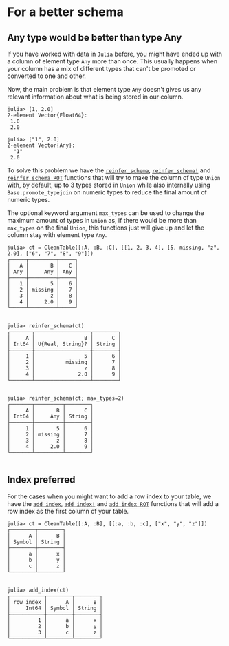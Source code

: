 # For a better schema

## Any type would be better than type Any

If you have worked with data in `Julia` before, you might have ended up with a column of element
type `Any` more than once. This usually happens when your column has a mix of different types
that can't be promoted or converted to one and other.

Now, the main problem is that element type `Any` doesn't gives us any relevant information about
what is being stored in our column.

```jldoctest
julia> [1, 2.0]
2-element Vector{Float64}:
 1.0
 2.0

julia> ["1", 2.0]
2-element Vector{Any}:
  "1"
 2.0

```

To solve this problem we have the [`reinfer_schema`](@ref), [`reinfer_schema!`](@ref) and [`reinfer_schema_ROT`](@ref) functions that will try
to make the column of type `Union` with, by default, up to 3 types stored in `Union` while also
internally using `Base.promote_typejoin` on numeric types to reduce the final amount of numeric types.

The optional keyword argument `max_types` can be used to change the maximum amount of types in `Union`
as, if there would be more than `max_types` on the final `Union`, this functions just will give up and
let the column stay with element type `Any`.

```jldoctest reinfer; setup = :(using Cleaner)
julia> ct = CleanTable([:A, :B, :C], [[1, 2, 3, 4], [5, missing, "z", 2.0], ["6", "7", "8", "9"]])
┌─────┬─────────┬─────┐
│   A │       B │   C │
│ Any │     Any │ Any │
├─────┼─────────┼─────┤
│   1 │       5 │   6 │
│   2 │ missing │   7 │
│   3 │       z │   8 │
│   4 │     2.0 │   9 │
└─────┴─────────┴─────┘


julia> reinfer_schema(ct)
┌───────┬──────────────────┬────────┐
│     A │                B │      C │
│ Int64 │ U{Real, String}? │ String │
├───────┼──────────────────┼────────┤
│     1 │                5 │      6 │
│     2 │          missing │      7 │
│     3 │                z │      8 │
│     4 │              2.0 │      9 │
└───────┴──────────────────┴────────┘


julia> reinfer_schema(ct; max_types=2)
┌───────┬─────────┬────────┐
│     A │       B │      C │
│ Int64 │     Any │ String │
├───────┼─────────┼────────┤
│     1 │       5 │      6 │
│     2 │ missing │      7 │
│     3 │       z │      8 │
│     4 │     2.0 │      9 │
└───────┴─────────┴────────┘


```

## Index preferred

For the cases when you might want to add a row index to your table, we have the [`add_index`](@ref), [`add_index!`](@ref)
and [`add_index_ROT`](@ref) functions that will add a row index as the first column of your table.

```jldoctest reinfer
julia> ct = CleanTable([:A, :B], [[:a, :b, :c], ["x", "y", "z"]])
┌────────┬────────┐
│      A │      B │
│ Symbol │ String │
├────────┼────────┤
│      a │      x │
│      b │      y │
│      c │      z │
└────────┴────────┘


julia> add_index(ct)
┌───────────┬────────┬────────┐
│ row_index │      A │      B │
│     Int64 │ Symbol │ String │
├───────────┼────────┼────────┤
│         1 │      a │      x │
│         2 │      b │      y │
│         3 │      c │      z │
└───────────┴────────┴────────┘


```
